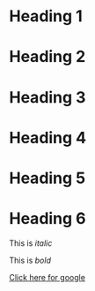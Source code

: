 # Heading 1
# Heading 2
# Heading 3
# Heading 4
# Heading 5
# Heading 6

This is _italic_

This is *bold*

[Click here for google](www.google.com)
